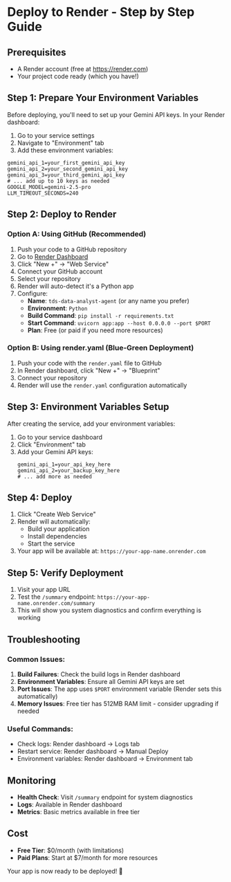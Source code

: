 # Deploy to Render - Step by Step Guide

## Prerequisites
- A Render account (free at https://render.com)
- Your project code ready (which you have!)

## Step 1: Prepare Your Environment Variables

Before deploying, you'll need to set up your Gemini API keys. In your Render dashboard:

1. Go to your service settings
2. Navigate to "Environment" tab
3. Add these environment variables:

```
gemini_api_1=your_first_gemini_api_key
gemini_api_2=your_second_gemini_api_key
gemini_api_3=your_third_gemini_api_key
# ... add up to 10 keys as needed
GOOGLE_MODEL=gemini-2.5-pro
LLM_TIMEOUT_SECONDS=240
```

## Step 2: Deploy to Render

### Option A: Using GitHub (Recommended)
1. Push your code to a GitHub repository
2. Go to [Render Dashboard](https://dashboard.render.com)
3. Click "New +" → "Web Service"
4. Connect your GitHub account
5. Select your repository
6. Render will auto-detect it's a Python app
7. Configure:
   - **Name**: `tds-data-analyst-agent` (or any name you prefer)
   - **Environment**: `Python`
   - **Build Command**: `pip install -r requirements.txt`
   - **Start Command**: `uvicorn app:app --host 0.0.0.0 --port $PORT`
   - **Plan**: Free (or paid if you need more resources)

### Option B: Using render.yaml (Blue-Green Deployment)
1. Push your code with the `render.yaml` file to GitHub
2. In Render dashboard, click "New +" → "Blueprint"
3. Connect your repository
4. Render will use the `render.yaml` configuration automatically

## Step 3: Environment Variables Setup

After creating the service, add your environment variables:

1. Go to your service dashboard
2. Click "Environment" tab
3. Add your Gemini API keys:
   ```
   gemini_api_1=your_api_key_here
   gemini_api_2=your_backup_key_here
   # ... add more as needed
   ```

## Step 4: Deploy

1. Click "Create Web Service"
2. Render will automatically:
   - Build your application
   - Install dependencies
   - Start the service
3. Your app will be available at: `https://your-app-name.onrender.com`

## Step 5: Verify Deployment

1. Visit your app URL
2. Test the `/summary` endpoint: `https://your-app-name.onrender.com/summary`
3. This will show you system diagnostics and confirm everything is working

## Troubleshooting

### Common Issues:

1. **Build Failures**: Check the build logs in Render dashboard
2. **Environment Variables**: Ensure all Gemini API keys are set
3. **Port Issues**: The app uses `$PORT` environment variable (Render sets this automatically)
4. **Memory Issues**: Free tier has 512MB RAM limit - consider upgrading if needed

### Useful Commands:
- Check logs: Render dashboard → Logs tab
- Restart service: Render dashboard → Manual Deploy
- Environment variables: Render dashboard → Environment tab

## Monitoring

- **Health Check**: Visit `/summary` endpoint for system diagnostics
- **Logs**: Available in Render dashboard
- **Metrics**: Basic metrics available in free tier

## Cost

- **Free Tier**: $0/month (with limitations)
- **Paid Plans**: Start at $7/month for more resources

Your app is now ready to be deployed! 🚀
